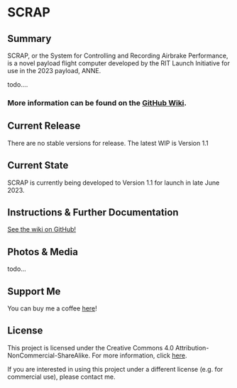 # SCRAP

## Summary
SCRAP, or the System for Controlling and Recording Airbrake Performance, is a novel payload flight computer developed by the RIT Launch Initiative for use in the 2023 payload, ANNE. 

todo....

### More information can be found on the [GitHub Wiki](https://github.com/RIT-Launch-Initiative/SCRAP/wiki).


## Current Release
There are no stable versions for release. The latest WIP is Version 1.1

## Current State
SCRAP is currently being developed to Version 1.1 for launch in late June 2023.

## Instructions & Further Documentation
[See the wiki on GitHub!](https://github.com/RIT-Launch-Initiative/SCRAP/wiki) 

## Photos & Media
todo...

## Support Me
You can buy me a coffee [here](https://www.buymeacoffee.com/jimheaney)!

## License
This project is licensed under the Creative Commons 4.0 Attribution-NonCommercial-ShareAlike. For more information, click [here](https://creativecommons.org/licenses/by-nc-sa/4.0/).

If you are interested in using this project under a different license (e.g. for commercial use), please contact me. 
